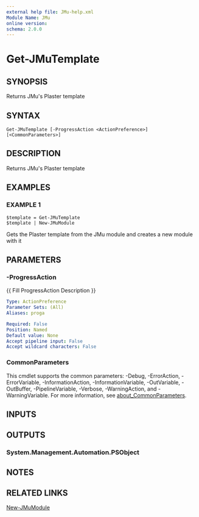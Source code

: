 ```yaml
---
external help file: JMu-help.xml
Module Name: JMu
online version:
schema: 2.0.0
---
```


# Get-JMuTemplate

## SYNOPSIS
Returns JMu's Plaster template

## SYNTAX

```
Get-JMuTemplate [-ProgressAction <ActionPreference>] [<CommonParameters>]
```

## DESCRIPTION
Returns JMu's Plaster template

## EXAMPLES

### EXAMPLE 1
```
$template = Get-JMuTemplate
$template | New-JMuModule
```

Gets the Plaster template from the JMu module and creates a new module with it

## PARAMETERS

### -ProgressAction
{{ Fill ProgressAction Description }}

```yaml
Type: ActionPreference
Parameter Sets: (All)
Aliases: proga

Required: False
Position: Named
Default value: None
Accept pipeline input: False
Accept wildcard characters: False
```

### CommonParameters
This cmdlet supports the common parameters: -Debug, -ErrorAction, -ErrorVariable, -InformationAction, -InformationVariable, -OutVariable, -OutBuffer, -PipelineVariable, -Verbose, -WarningAction, and -WarningVariable. For more information, see [about_CommonParameters](http://go.microsoft.com/fwlink/?LinkID=113216).

## INPUTS

## OUTPUTS

### System.Management.Automation.PSObject
## NOTES

## RELATED LINKS

[New-JMuModule]()

